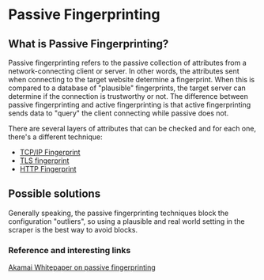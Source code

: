 # Passive Fingerprinting

## What is Passive Fingerprinting?
Passive fingerprinting refers to the passive collection of attributes from a network-connecting client or server. In other words, the attributes sent when connecting to the target website determine a fingerprint. When this is compared to a database of "plausible" fingerprints, the target server can determine if the connection is trustworthy or not.
The difference between passive fingerprinting and active fingerprinting is that active fingerprinting sends data to "query" the client connecting while passive does not.

There are several layers of attributes that can be checked and for each one, there's a different technique:
- [TCP/IP Fingerprint](https://github.com/reanalytics-databoutique/webscraping-open-doc/blob/main/Pages/Antibot/TcpFingerprint.md)
- [TLS fingerprint](https://github.com/reanalytics-databoutique/webscraping-open-doc/blob/main/Pages/Antibot/TLSFingerprint.md)
- [HTTP Fingerprint](https://github.com/reanalytics-databoutique/webscraping-open-doc/blob/main/Pages/Antibot/HttpFingerprint.md)

## Possible solutions
Generally speaking, the passive fingerprinting techniques block the configuration "outliers", so using a plausible and real world setting in the scraper is the best way to avoid blocks.

### Reference and interesting links
[Akamai Whitepaper on passive fingerprinting](https://github.com/reanalytics-databoutique/webscraping-open-doc/blob/main/Pages/Antibot/Akamai_WP_Passive_Fingerprinting.pdf)

